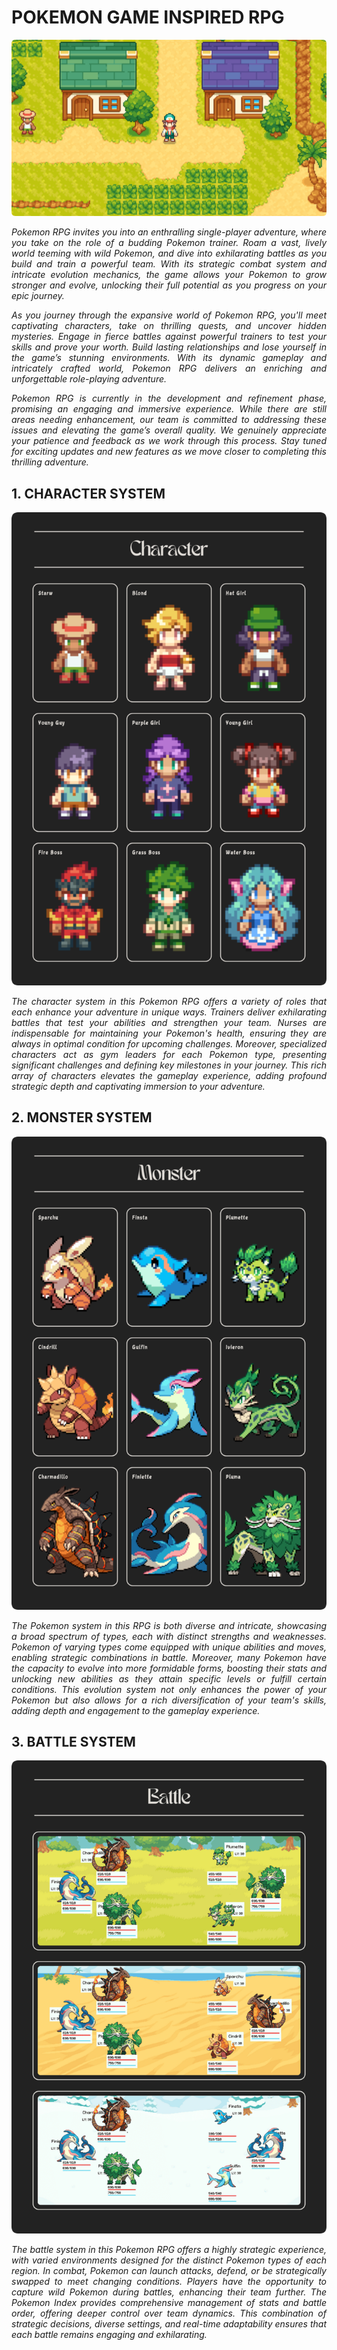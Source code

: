 # POKEMON GAME INSPIRED RPG

![](public/INTRODUCTION.png)

<p align="justify">
    <em>
        Pokemon RPG invites you into an enthralling single-player adventure, where you take on the role of a budding Pokemon trainer. Roam a vast, lively world teeming with wild Pokemon, and dive into exhilarating battles as you build and train a powerful team. With its strategic combat system and intricate evolution mechanics, the game allows your Pokemon to grow stronger and evolve, unlocking their full potential as you progress on your epic journey.
    </em>
</p>

<p align="justify">
    <em>
        As you journey through the expansive world of Pokemon RPG, you'll meet captivating characters, take on thrilling quests, and uncover hidden mysteries. Engage in fierce battles against powerful trainers to test your skills and prove your worth. Build lasting relationships and lose yourself in the game’s stunning environments. With its dynamic gameplay and intricately crafted world, Pokemon RPG delivers an enriching and unforgettable role-playing adventure.
    </em>
</p>

<p align="justify">
    <em>
        Pokemon RPG is currently in the development and refinement phase, promising an engaging and immersive experience. While there are still areas needing enhancement, our team is committed to addressing these issues and elevating the game’s overall quality. We genuinely appreciate your patience and feedback as we work through this process. Stay tuned for exciting updates and new features as we move closer to completing this thrilling adventure.
    </em>
</p>

## 1. CHARACTER SYSTEM

![](public/CHARACTER.png)

<p align="justify">
    <em>
        The character system in this Pokemon RPG offers a variety of roles that each enhance your adventure in unique ways. Trainers deliver exhilarating battles that test your abilities and strengthen your team. Nurses are indispensable for maintaining your Pokemon's health, ensuring they are always in optimal condition for upcoming challenges. Moreover, specialized characters act as gym leaders for each Pokemon type, presenting significant challenges and defining key milestones in your journey. This rich array of characters elevates the gameplay experience, adding profound strategic depth and captivating immersion to your adventure.
    </em>
</p>

## 2. MONSTER SYSTEM

![](public/MONSTER.png)

<p align="justify">
    <em>
        The Pokemon system in this RPG is both diverse and intricate, showcasing a broad spectrum of types, each with distinct strengths and weaknesses. Pokemon of varying types come equipped with unique abilities and moves, enabling strategic combinations in battle. Moreover, many Pokemon have the capacity to evolve into more formidable forms, boosting their stats and unlocking new abilities as they attain specific levels or fulfill certain conditions. This evolution system not only enhances the power of your Pokemon but also allows for a rich diversification of your team's skills, adding depth and engagement to the gameplay experience.
    </em>
</p>

## 3. BATTLE SYSTEM

![](public/BATTLE.png)

<p align="justify">
    <em>
        The battle system in this Pokemon RPG offers a highly strategic experience, with varied environments designed for the distinct Pokemon types of each region. In combat, Pokemon can launch attacks, defend, or be strategically swapped to meet changing conditions. Players have the opportunity to capture wild Pokemon during battles, enhancing their team further. The Pokemon Index provides comprehensive management of stats and battle order, offering deeper control over team dynamics. This combination of strategic decisions, diverse settings, and real-time adaptability ensures that each battle remains engaging and exhilarating.
    </em>
</p>
